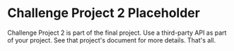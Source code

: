 # Challenge Project 2 Placeholder

Challenge Project 2 is part of the final project. Use a third-party API as part of your project. See that project's document for more details. That's all.
